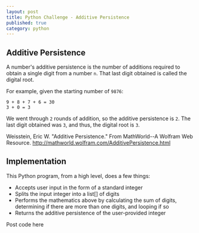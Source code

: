 ```yaml
---
layout: post
title: Python Challenge - Additive Persistence
published: true
category: python
---
```


## Additive Persistence

A number's additive persistence is the number of additions required to obtain a single digit from a number ``n``. That last digit obtained is called the digital root.

For example, given the starting number of ``9876``:
```
9 + 8 + 7 + 6 = 30
3 + 0 = 3
```

We went through ``2`` rounds of addition, so the additive persistence is ``2``. The last digit obtained was ``3``, and thus, the digital root is ``3``.

Weisstein, Eric W. "Additive Persistence." From MathWorld--A Wolfram Web Resource. http://mathworld.wolfram.com/AdditivePersistence.html

## Implementation

This Python program, from a high level, does a few things:
* Accepts user input in the form of a standard integer
* Splits the input integer into a list[] of digits
* Performs the mathematics above by calculating the sum of digits, determining if there are more than one digits, and looping if so 
* Returns the additive persistence of the user-provided integer

Post code here
